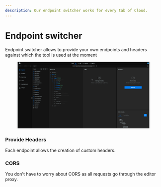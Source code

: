 ```yaml
---
description: Our endpoint switcher works for every tab of Cloud.
---
```


# Endpoint switcher

Endpoint switcher allows to provide your own endpoints and headers against which the tool is used at the moment

<figure><img src="../../.gitbook/assets/endpoints prod.gif" alt=""><figcaption></figcaption></figure>

### Provide Headers

Each endpoint allows the creation of custom headers.

### CORS

You don't have to worry about CORS as all requests go through the editor proxy.
